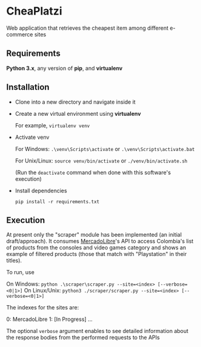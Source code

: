 # CheaPlatzi
Web application that retrieves the cheapest item among different e-commerce sites

## Requirements

**Python 3.x**, any version of **pip**, and **virtualenv**


## Installation

- Clone into a new directory and navigate inside it

- Create a new virtual environment using **virtualenv**

    For example, `virtualenv venv`

- Activate venv

    For Windows: `.\venv\Scripts\activate` or `.\venv\Scripts\activate.bat` 

    For Unix/Linux: `source venv/bin/activate` or `./venv/bin/activate.sh`

    (Run the `deactivate` command when done with this software's execution)

- Install dependencies

    `pip install -r requirements.txt`


## Execution

At present only the "scraper" module has been implemented (an initial draft/approach). It consumes [MercadoLibre](https://www.mercadolibre.com/)'s API to access Colombia's list of products from the consoles and video games category and shows an example of filtered products (those that match with "Playstation" in their titles).

To run, use 

On Windows: `python .\scraper\scraper.py --site=<index> [--verbose=<0|1>]`
On Linux/Unix: `python3 ./scraper/scraper.py --site=<index> [--verbose=<0|1>]`

The indexes for the sites are:

0: MercadoLibre
1: [In Progress]
...

The optional `verbose` argument enables to see detailed information about the response bodies from the performed requests to the APIs